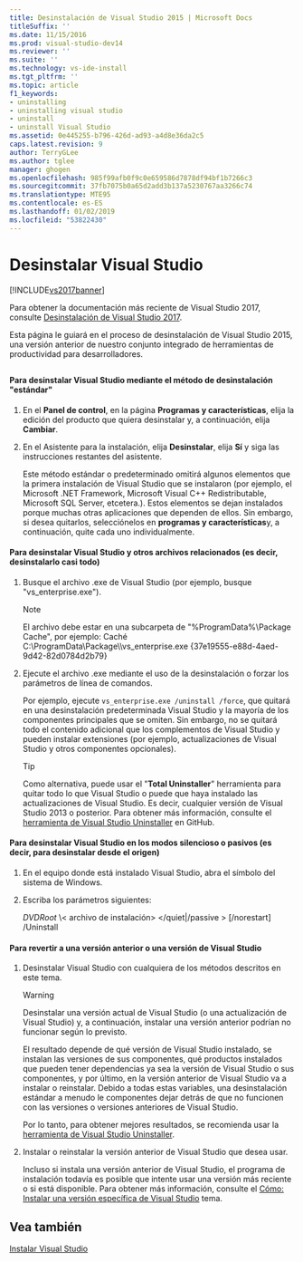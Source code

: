 ```yaml
---
title: Desinstalación de Visual Studio 2015 | Microsoft Docs
titleSuffix: ''
ms.date: 11/15/2016
ms.prod: visual-studio-dev14
ms.reviewer: ''
ms.suite: ''
ms.technology: vs-ide-install
ms.tgt_pltfrm: ''
ms.topic: article
f1_keywords:
- uninstalling
- uninstalling visual studio
- uninstall
- uninstall Visual Studio
ms.assetid: 0e445255-b796-426d-ad93-a4d8e36da2c5
caps.latest.revision: 9
author: TerryGLee
ms.author: tglee
manager: ghogen
ms.openlocfilehash: 985f99afb0f9c0e659586d7878df94bf1b7266c3
ms.sourcegitcommit: 37fb7075b0a65d2add3b137a5230767aa3266c74
ms.translationtype: MTE95
ms.contentlocale: es-ES
ms.lasthandoff: 01/02/2019
ms.locfileid: "53822430"
---
```

# <a name="uninstall-visual-studio"></a>Desinstalar Visual Studio
[!INCLUDE[vs2017banner](../includes/vs2017banner.md)]

Para obtener la documentación más reciente de Visual Studio 2017, consulte [Desinstalación de Visual Studio 2017](https://docs.microsoft.com/visualstudio/install/uninstall-visual-studio).

Esta página le guiará en el proceso de desinstalación de Visual Studio 2015, una versión anterior de nuestro conjunto integrado de herramientas de productividad para desarrolladores.

##  <a name="uninstalling"></a>
#### <a name="to-uninstall-visual-studio-by-using-the-standard-uninstallation-method"></a>Para desinstalar Visual Studio mediante el método de desinstalación "estándar"

1. En el **Panel de control**, en la página **Programas y características**, elija la edición del producto que quiera desinstalar y, a continuación, elija **Cambiar**.

2. En el Asistente para la instalación, elija **Desinstalar**, elija **Sí** y siga las instrucciones restantes del asistente.

   Este método estándar o predeterminado omitirá algunos elementos que la primera instalación de Visual Studio que se instalaron (por ejemplo, el Microsoft .NET Framework, Microsoft Visual C++ Redistributable, Microsoft SQL Server, etcetera.).   Estos elementos se dejan instalados porque muchas otras aplicaciones que dependen de ellos. Sin embargo, si desea quitarlos, selecciónelos en **programas y características**y, a continuación, quite cada uno individualmente.

#### <a name="to-uninstall-visual-studio-and-all-other-related-files-that-is-to-uninstall-almost-everything"></a>Para desinstalar Visual Studio y otros archivos relacionados (es decir, desinstalarlo casi todo)

1.  Busque el archivo .exe de Visual Studio (por ejemplo, busque "vs_enterprise.exe").

    > [!NOTE]
    >  El archivo debe estar en una subcarpeta de "%ProgramData%\Package Cache", por ejemplo: Caché C:\ProgramData\Package\\\vs_enterprise.exe {37e19555-e88d-4aed-9d42-82d0784d2b79}

2.  Ejecute el archivo .exe mediante el uso de la desinstalación o forzar los parámetros de línea de comandos.

     Por ejemplo, ejecute ```vs_enterprise.exe /uninstall /force```, que quitará en una desinstalación predeterminada Visual Studio y la mayoría de los componentes principales que se omiten. Sin embargo, no se quitará todo el contenido adicional que los complementos de Visual Studio y pueden instalar extensiones (por ejemplo, actualizaciones de Visual Studio y otros componentes opcionales).

    > [!TIP]
    > Como alternativa, puede usar el "**Total Uninstaller**" herramienta para quitar todo lo que Visual Studio o puede que haya instalado las actualizaciones de Visual Studio. Es decir, cualquier versión de Visual Studio 2013 o posterior. Para obtener más información, consulte el [herramienta de Visual Studio Uninstaller](https://github.com/Microsoft/VisualStudioUninstaller/releases) en GitHub.

#### <a name="to-uninstall-visual-studio-in-silent-or-passive-modes-that-is-to-uninstall-from-source"></a>Para desinstalar Visual Studio en los modos silencioso o pasivos (es decir, para desinstalar desde el origen)

1.  En el equipo donde está instalado Visual Studio, abra el símbolo del sistema de Windows.

2.  Escriba los parámetros siguientes:

     *DVDRoot* \\< archivo de instalación\> \</quiet&#124;/passive > [/norestart] /Uninstall

#### <a name="to-roll-back-to-a-previous-version-or-release-of--visual-studio"></a>Para revertir a una versión anterior o una versión de Visual Studio

1. Desinstalar Visual Studio con cualquiera de los métodos descritos en este tema.

   > [!WARNING]
   >  Desinstalar una versión actual de Visual Studio (o una actualización de Visual Studio) y, a continuación, instalar una versión anterior podrían no funcionar según lo previsto.
   >
   >  El resultado depende de qué versión de Visual Studio instalado, se instalan las versiones de sus componentes, qué productos instalados que pueden tener dependencias ya sea la versión de Visual Studio o sus componentes, y por último, en la versión anterior de Visual Studio va a instalar o reinstalar.  Debido a todas estas variables, una desinstalación estándar a menudo le componentes dejar detrás de que no funcionen con las versiones o versiones anteriores de Visual Studio.
   >
   >  Por lo tanto, para obtener mejores resultados, se recomienda usar la [herramienta de Visual Studio Uninstaller](https://github.com/Microsoft/VisualStudioUninstaller/releases).

2. Instalar o reinstalar la versión anterior de Visual Studio que desea usar.

   Incluso si instala una versión anterior de Visual Studio, el programa de instalación todavía es posible que intente usar una versión más reciente o si está disponible. Para obtener más información, consulte el [Cómo: Instalar una versión específica de Visual Studio](../install/how-to-install-a-specific-release-of-visual-studio.md) tema.

## <a name="see-also"></a>Vea también
 [Instalar Visual Studio](https://msdn.microsoft.com/library/e2h7fzkw.aspx)